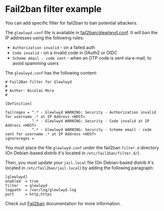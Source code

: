 # Fail2ban filter example

You can add specific filter for fail2ban to ban potential attackers.

The `glewlwyd.conf` file is available in [fail2ban/glewlwyd.conf](fail2ban/glewlwyd.conf). It will ban the IP addresses using the following rules:
- `Authorization invalid` - on a failed auth
- `Code invalid` - on a invalid code in OAuth2 or OIDC
- `Scheme email - code sent` - when an OTP code is sent via e-mail, to avoid spamming users

The `glewlwyd.conf` has the following content:

```config
# Fail2Ban filter for Glewlwyd
#
# Author: Nicolas Mora
#

[Definition]

failregex = ^.* - Glewlwyd WARNING: Security - Authorization invalid for username .* at IP Address <HOST>
            ^.* - Glewlwyd WARNING: Security - Code invalid at IP Address <HOST>
            ^.* - Glewlwyd WARNING: Security - Scheme email - code sent for username .* at IP Address <HOST>
ignoreregex =
```

You must place the file `glewlwyd.conf` under the fail2ban `filter.d` directory (On Debian-based distrib it's located in `/etc/fail2ban/filter.d/`).

Then, you must update your `jail.local` file (On Debian-based distrib it's located in `/etc/fail2ban/jail.local`) by adding the following paragraph:

```config
[glewlwyd]
enabled  = true
filter   = glewlwyd
logpath  = /var/log/glewlwyd.log
port     = http,https
```

Check out [Fail2ban](https://www.fail2ban.org/) documentation for more information.
